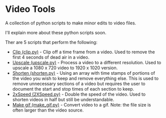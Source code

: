 # Video Tools
A collection of python scripts to make minor edits to video files.


I'll explain more about these python scripts soon. 

Ther are 5 scripts that perform the following: 

- [Clip (clip.py)](clip.py) - Clip off a time frame from a video. Used to remove the first 4 seconds of dead air in a video.
- [Upscale (upscale.py)](upscale.py) - Process a video to a different resolution. Used to upscale a 1080 x 720 video to 1920 x 1020 version.
- [Shorten (shorten.py)](shorten.py) - Using an array with time stamps of portions of the video you wish to keep and remove everything else. This is used to remove unnecessary sections of a video but requires the user to document the start and stop times of each section to keep.
- [2xSpeed (2XSpeed.py)](2xSpeed.py) - Double the speed of the video. Used to shorten videos in half but still be understandable.
- [Make gif (make_gif.py)](make_gif.py) - Convert video to a gif. Note: the file size is often larger than the video source.